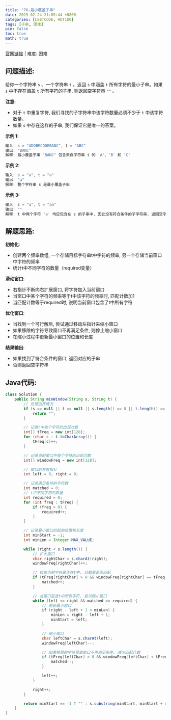 ```yaml
---
title: "76-最小覆盖子串"
date: 2025-02-24 21:09:44 +0800
categories: [LEETCODE, HOT100]
tags: [子串, 困难]
pin: false
toc: true
math: true
---
```


[官网链接](https://leetcode.cn/problems/minimum-window-substring/) \| 难度: 困难

## 问题描述: 

给你一个字符串 `s` 、一个字符串 `t` 。返回 `s` 中涵盖 `t` 所有字符的最小子串。如果 `s` 中不存在涵盖 `t` 所有字符的子串, 则返回空字符串 `""` 。


**注意:**

- 对于 `t` 中重复字符, 我们寻找的子字符串中该字符数量必须不少于 `t` 中该字符数量。
- 如果 `s` 中存在这样的子串, 我们保证它是唯一的答案。


**示例 1:**

```java
输入: s = "ADOBECODEBANC", t = "ABC"
输出: "BANC"
解释: 最小覆盖子串 "BANC" 包含来自字符串 t 的 'A'、'B' 和 'C'
```

**示例 2:**

```java
输入: s = "a", t = "a"
输出: "a"
解释: 整个字符串 s 是最小覆盖子串
```

**示例 3:**

```java
输入: s = "a", t = "aa"
输出: ""
解释: t 中两个字符 'a' 均应包含在 s 的子串中, 因此没有符合条件的子字符串, 返回空字符串
```

## 解题思路: 

**初始化**: 

- 创建两个频率数组, 一个存储目标字符串t中字符的频率, 另一个存储当前窗口中字符的频率
- 统计t中不同字符的数量（required变量）

**滑动窗口**: 

- 右指针不断向右扩展窗口, 将字符加入当前窗口
- 当窗口中某个字符的频率等于t中该字符的频率时, 匹配计数加1
- 当匹配计数等于required时, 说明当前窗口包含了t中所有字符

**优化窗口**: 

- 当找到一个可行解后, 尝试通过移动左指针来缩小窗口
- 如果移除的字符导致窗口不再满足条件, 则停止缩小窗口
- 在缩小过程中更新最小窗口的位置和长度

**结果输出**: 

- 如果找到了符合条件的窗口, 返回对应的子串
- 否则返回空字符串

## Java代码: 

```java
class Solution {
    public String minWindow(String s, String t) {
        // 处理边界情况
        if (s == null || t == null || s.length() == 0 || t.length() == 0 || s.length() < t.length()) {
            return "";
        }

        // 记录t中每个字符的出现次数
        int[] tFreq = new int[128];
        for (char c : t.toCharArray()) {
            tFreq[c]++;
        }

        // 记录当前窗口中每个字符的出现次数
        int[] windowFreq = new int[128];

        // 窗口的左右指针
        int left = 0, right = 0;

        // 记录满足条件的字符数
        int matched = 0;
        // t中不同字符的数量
        int required = 0;
        for (int freq : tFreq) {
            if (freq > 0) {
                required++;
            }
        }

        // 记录最小窗口的起始位置和长度
        int minStart = -1;
        int minLen = Integer.MAX_VALUE;

        while (right < s.length()) {
            // 扩大窗口
            char rightChar = s.charAt(right);
            windowFreq[rightChar]++;

            // 检查当前字符是否在t中, 且数量是否匹配
            if (tFreq[rightChar] > 0 && windowFreq[rightChar] == tFreq[rightChar]) {
                matched++;
            }

            // 当窗口包含t中所有字符, 尝试缩小窗口
            while (left <= right && matched == required) {
                // 更新最小窗口
                if (right - left + 1 < minLen) {
                    minLen = right - left + 1;
                    minStart = left;
                }

                // 缩小窗口
                char leftChar = s.charAt(left);
                windowFreq[leftChar]--;

                // 如果移除的字符导致窗口不再满足条件, 减少匹配计数
                if (tFreq[leftChar] > 0 && windowFreq[leftChar] < tFreq[leftChar]) {
                    matched--;
                }

                left++;
            }

            right++;
        }

        return minStart == -1 ? "" : s.substring(minStart, minStart + minLen);
    }
}
```

